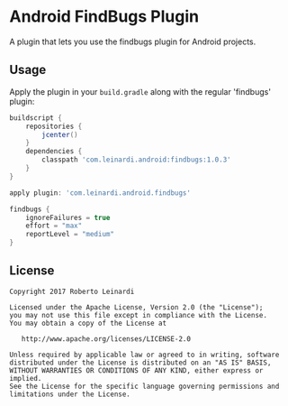 Android FindBugs Plugin
==================

A plugin that lets you use the findbugs plugin for Android projects.


Usage
-----

Apply the plugin in your `build.gradle` along with the regular 'findbugs' plugin:
```groovy
buildscript {
    repositories {
        jcenter()
    }
    dependencies {
        classpath 'com.leinardi.android:findbugs:1.0.3'
    }
}

apply plugin: 'com.leinardi.android.findbugs'

findbugs {
    ignoreFailures = true
    effort = "max"
    reportLevel = "medium"
}
```





License
--------

    Copyright 2017 Roberto Leinardi

    Licensed under the Apache License, Version 2.0 (the "License");
    you may not use this file except in compliance with the License.
    You may obtain a copy of the License at

       http://www.apache.org/licenses/LICENSE-2.0

    Unless required by applicable law or agreed to in writing, software
    distributed under the License is distributed on an "AS IS" BASIS,
    WITHOUT WARRANTIES OR CONDITIONS OF ANY KIND, either express or implied.
    See the License for the specific language governing permissions and
    limitations under the License.
